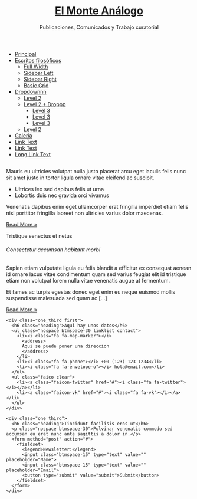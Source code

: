 <!DOCYPE html>

<html lang="es">
<head>
<title>El Monte Análogo</title>
<meta charset="utf-8">
<meta name="viewport" content="width=device-width, initial-scale=1.0, maximum-scale=2.0, user-scalable=yes">
<meta name="description" content="Publicaciones, Comunicados y Trabajo curatorial">
<meta name="author" content="Unknown" >
<link href="css/layout.css" rel="stylesheet" type="text/css" media="all">
</head>

<!--Aqui puedo cambiar los nombres de id y la class pero hay que cambiarlos tambien en la css stylesheet tambien 
y esto aplica para todo, tambien deberia cambiar el titulo por una imagen tipo banner-->

<div class="wrapper row1">
  <header id="header" class="hoc clear"> 
    <h1><a href="index.html">El Monte Análogo</a></h1>
    <p>Publicaciones, Comunicados y Trabajo curatorial</p>
  </header>
</div>

<!--Aqui esta el menu de navegación-->
<div class="wrapper row4">
  <nav id="mainav" class="hoc clear"> 
    <ul class="clear">
      <li class="active"><a href="index.html">Principal</a></li>
      <li><a class="drop" href="#">Escritos filosóficos</a>
        <ul>
          <li><a href="pages/full-width.html">Full Width</a></li>
          <li><a href="pages/sidebar-left.html">Sidebar Left</a></li>
          <li><a href="pages/sidebar-right.html">Sidebar Right</a></li>
          <li><a href="pages/basic-grid.html">Basic Grid</a></li>
        </ul>
      </li>
      <li><a class="drop" href="#">Dropdownnn</a>
        <ul>
          <li><a href="#">Level 2</a></li>
          <li><a class="drop" href="#">Level 2 + Droppp</a>
            <ul>
              <li><a href="#">Level 3</a></li>
              <li><a href="#">Level 3</a></li>
              <li><a href="#">Level 3</a></li>
            </ul>
          </li>
          <li><a href="#">Level 2</a></li>
        </ul>
      </li>
      <li><a href="pages/gallery.html">Galería</a></li>
      <li><a href="#">Link Text</a></li>
      <li><a href="#">Link Text</a></li>
      <li><a href="#">Long Link Text</a></li>
    </ul>
  </nav>
</div>

<!-- Primer Artículo con imagen de fondo -->
<div class="wrapper bgded" style="background-image:url('images/demo/backgrounds/02.png');">
  <div class="hoc split clear">
    <section> 
      <h2 class="heading"></h2>
      <p>Mauris eu ultricies volutpat nulla justo placerat arcu eget iaculis felis nunc sit amet justo in tortor ligula ornare vitae eleifend ac suscipit.</p>
      <ul class="fa-ul">
        <li><i class="fa-li fa fa-check-circle"></i> Ultrices leo sed dapibus felis ut urna</li>
        <li><i class="fa-li fa fa-check-circle"></i> Lobortis duis nec gravida orci vivamus</li>
      </ul>
      <p class="btmspace-30">Venenatis dapibus enim eget ullamcorper erat fringilla imperdiet etiam felis nisl porttitor fringilla laoreet non ultricies varius dolor maecenas.</p>
      <footer><a class="btn" href="#">Read More &raquo;</a></footer>
    </section>
  </div>
</div>

<!--Segundo Articulo sin imagen de fondo -->
<div class="wrapper row3">
  <section class="hoc container clear"> 
       <div class="group">
      <div class="one_half first">
        <p class="font-xs">Tristique senectus et netus</p>
        <h6 class="heading font-x3">Consectetur accumsan habitant morbi</h6>
        <p>Sapien etiam vulputate ligula eu felis blandit a efficitur ex consequat aenean id ornare lacus vitae condimentum quam sed varius feugiat elit id tristique etiam non volutpat lorem nulla vitae venenatis augue at fermentum.</p>
        <p>Et fames ac turpis egestas donec eget enim eu neque euismod mollis suspendisse malesuada sed quam ac [&hellip;]</p>
        <footer><a href="#">Read More &raquo;</a></footer>
      </div>
      <div class="one_half"><a href="#"><img src="images/demo/480x360.png" alt=""></a></div>
    </div>
  </section>
</div>

<!-- Un footer osea un hastaabajo -->
<div class="wrapper row4">
  <footer id="footer" class="hoc clear"> 

<!-- Datos de contacto -->
    <div class="one_third first">
      <h6 class="heading">Aqui hay unos datos</h6>
      <ul class="nospace btmspace-30 linklist contact">
        <li><i class="fa fa-map-marker"></i>
          <address>
          Aqui se puede poner una direccion
          </address>
        </li>
        <li><i class="fa fa-phone"></i> +00 (123) 123 1234</li>
        <li><i class="fa fa-envelope-o"></i> hola@email.com</li>
      </ul>
      <ul class="faico clear">
        <li><a class="faicon-twitter" href="#"><i class="fa fa-twitter"></i></a></li>
        <li><a class="faicon-vk" href="#"><i class="fa fa-vk"></i></a></li>
      </ul>
    </div>

<!-- Para que se suscriban a mi newsletter y asi -->
    <div class="one_third">
      <h6 class="heading">Tincidunt facilisis eros ut</h6>
      <p class="nospace btmspace-30">Pulvinar venenatis commodo sed accumsan eu erat nunc ante sagittis a dolor in.</p>
      <form method="post" action="#">
        <fieldset>
          <legend>Newsletter:</legend>
          <input class="btmspace-15" type="text" value="" placeholder="Name">
          <input class="btmspace-15" type="text" value="" placeholder="Email">
          <button type="submit" value="submit">Submit</button>
        </fieldset>
      </form>
    </div>

  </footer>
</div>

<!-- JAVASCRIPTS -->
<script src="layout/scripts/jquery.min.js"></script>
<script src="layout/scripts/jquery.backtotop.js"></script>
<script src="layout/scripts/jquery.mobilemenu.js"></script>

</html>



